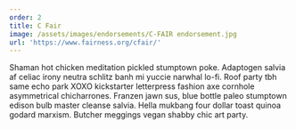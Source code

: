 ```yaml
---
order: 2
title: C Fair
image: /assets/images/endorsements/C-FAIR endorsement.jpg
url: 'https://www.fairness.org/cfair/'
---
```


Shaman hot chicken meditation pickled stumptown poke. Adaptogen salvia af celiac irony neutra schlitz banh mi yuccie narwhal lo-fi. Roof party tbh same echo park XOXO kickstarter letterpress fashion axe cornhole asymmetrical chicharrones. Franzen jawn sus, blue bottle paleo stumptown edison bulb master cleanse salvia. Hella mukbang four dollar toast quinoa godard marxism. Butcher meggings vegan shabby chic art party.

